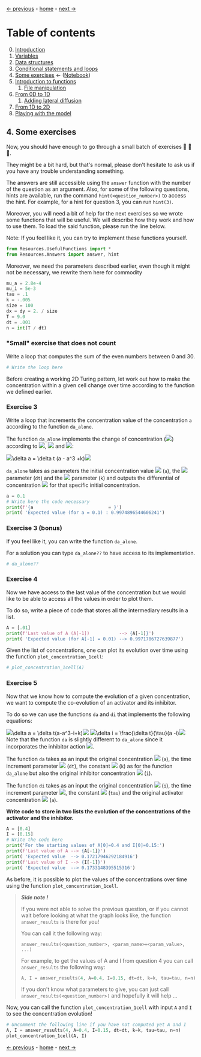 [&larr; previous](3-Conditional-Statements-Loops.md) - [home](https://guignardlab.github.io/CenTuri-Course-2022/) - [next &rarr;](5-0-Introduction-function.md)

# Table of contents
0. [Introduction](0-Introduction.md)
1. [Variables](1-Variables.md)
2. [Data structures](2-Data-Structures.md)
3. [Conditional statements and loops](3-Conditional-Statements-Loops.md)
4. [Some exercises](4-Some-Exercises.md) &larr; ([Notebook](../4-Some-Exercises.ipynb))
5. [Introduction to functions](5-0-Introduction-function.md)
    1. [File manipulation](5-1-File-manipulation.md)
6. [From 0D to 1D](6-1-From-0D-to-1D.md)
    1. [Adding lateral diffusion](6-2-Adding-lateral-diffusion.md)
7. [From 1D to 2D](7-From-1D-to-2D.md)
8. [Playing with the model](8-Playing-with-the-model.md)

## 4. Some exercises

Now, you should have enough to go through a small batch of exercises 🥳 🥳 🥳.

They might be a bit hard, but that's normal, please don't hesitate to ask us if you have any trouble understanding something.

The answers are still accessible using the `answer` function with the number of the question as an argument.
Also, for some of the following questions, hints are available, run the command `hint(<question_number>)` to access the hint. For example, for a hint for question 3, you can run `hint(3)`.

Moreover, you will need a bit of help for the next exercises so we wrote some functions that will be useful.
We will describe how they work and how to use them.
To load the said function, please run the line below.

Note: If you feel like it, you can try to implement these functions yourself.


```python
from Resources.UsefulFunctions import *
from Resources.Answers import answer, hint
```

Moreover, we need the parameters described earlier, even though it might not be necessary, we rewrite them here for commodity


```python
mu_a = 2.8e-4
mu_i = 5e-3
tau = .1
k = -.005
size = 100
dx = dy = 2. / size
T = 9.0
dt = .001
n = int(T / dt)
```

### "Small" exercise that does not count

Write a loop that computes the sum of the even numbers between 0 and 30.


```python
# Write the loop here
```

Before creating a working 2D Turing pattern, let work out how to make the concentration within a given cell change over time according to the function we defined earlier.

### Exercise 3
Write a loop that increments the concentration value of the concentration `a` according to the function `da_alone`.

The function `da_alone` implements the change of concentration (<img src="https://render.githubusercontent.com/render/math?math=\delta a">) according to <img src="https://render.githubusercontent.com/render/math?math=a">, <img src="https://render.githubusercontent.com/render/math?math=\delta t"> and <img src="https://render.githubusercontent.com/render/math?math=k">:

<img src="https://render.githubusercontent.com/render/math?math=">\delta a = \delta t (a - a^3 +k)<img src="https://render.githubusercontent.com/render/math?math=">

`da_alone` takes as parameters the initial concentration value <img src="https://render.githubusercontent.com/render/math?math=a"> (`a`), the <img src="https://render.githubusercontent.com/render/math?math=\delta t"> parameter (`dt`) and the <img src="https://render.githubusercontent.com/render/math?math=k"> parameter (`k`) and outputs the differential of concentration <img src="https://render.githubusercontent.com/render/math?math=\delta a"> for that specific initial concentration.


```python
a = 0.1
# Write here the code necessary
print(f'{a                            = }')
print( 'Expected value (for a = 0.1) : 0.9974896544606241')
```

### Exercise 3 (bonus)
If you feel like it, you can write the function `da_alone`.

For a solution you can type `da_alone??` to have access to its implementation.


```python
# da_alone??
```

### Exercise 4
Now we have access to the last value of the concentration but we would like to be able to access all the values in order to plot them.

To do so, write a piece of code that stores all the intermediary results in a list.


```python
A = [.01]
print(f'Last value of A (A[-1])           --> {A[-1]}')
print( 'Expected value (for A[-1] = 0.01) --> 0.9971706727639877')
```

Given the list of concentrations, one can plot its evolution over time using the function `plot_concentration_1cell`:


```python
# plot_concentration_1cell(A)
```

### Exercise 5
Now that we know how to compute the evolution of a given concentration, we want to compute the co-evolution of an activator and its inhibitor.

To do so we can use the functions `da` and `di` that implements the following equations:

<img src="https://render.githubusercontent.com/render/math?math=">\delta a = \delta t(a-a^3-i+k)<img src="https://render.githubusercontent.com/render/math?math=">
<img src="https://render.githubusercontent.com/render/math?math=">\delta i = \frac{\delta t}{\tau}(a -i)<img src="https://render.githubusercontent.com/render/math?math=">
Note that the function `da` is slightly different to `da_alone` since it incorporates the inhibitor action <img src="https://render.githubusercontent.com/render/math?math=-i">.

The function `da` takes as an input the original concentration <img src="https://render.githubusercontent.com/render/math?math=a"> (`a`), the time increment parameter <img src="https://render.githubusercontent.com/render/math?math=\delta t"> (`dt`), the constant <img src="https://render.githubusercontent.com/render/math?math=k"> (`k`) as for the function `da_alone` but also the original inhibitor concentration <img src="https://render.githubusercontent.com/render/math?math=i"> (`i`).

The function `di` takes as an input the original concentration <img src="https://render.githubusercontent.com/render/math?math=i"> (`i`), the time increment parameter <img src="https://render.githubusercontent.com/render/math?math=\delta t">, the constant <img src="https://render.githubusercontent.com/render/math?math=\tau"> (`tau`) and the original activator concentration <img src="https://render.githubusercontent.com/render/math?math=a"> (`a`).

**Write code to store in two lists the evolution of the concentrations of the activator and the inhibitor.**


```python
A = [0.4]
I = [0.15]
# Write the code here
print('For the starting values of A[0]=0.4 and I[0]=0.15:')
print(f'Last value of A --> {A[-1]}')
print( 'Expected value  --> 0.17217946292184916')
print(f'Last value of I --> {I[-1]}')
print( 'Expected value  --> 0.1733148395515316')
```

As before, it is possible to plot the values of the concentrations over time using the function `plot_concentration_1cell`.

> _**Side note !**_
>
> If you were not able to solve the previous question, or if you cannot wait before looking at what the graph looks like, the function `answer_results` is there for you!
>
> You can call it the following way:
>
> `answer_results(<question_number>, <param_name>=<param_value>, ...)`
>
> For example, to get the values of A and I from question 4 you can call `answer_results` the following way:
> ```python
> A, I = answer_results(4, A=0.4, I=0.15, dt=dt, k=k, tau=tau, n=n)
> ```
>
> If you don't know what parameters to give, you can just call `answer_results(<question_number>)` and hopefully it will help ...

Now, you can call the function `plot_concentration_1cell` with input `A` and `I` to see the concentration evolution!


```python
# Uncomment the following line if you have not computed yet A and I
A, I = answer_results(4, A=0.4, I=0.15, dt=dt, k=k, tau=tau, n=n)
plot_concentration_1cell(A, I)
```

[&larr; previous](3-Conditional-Statements-Loops.md) - [home](https://guignardlab.github.io/CenTuri-Course-2022/) - [next &rarr;](5-0-Introduction-function.md)